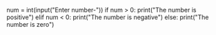 num = int(input("Enter number-"))
if num > 0:
   print("The number is positive")
elif num < 0:
   print("The number is negative")
else:
   print("The number is zero")
